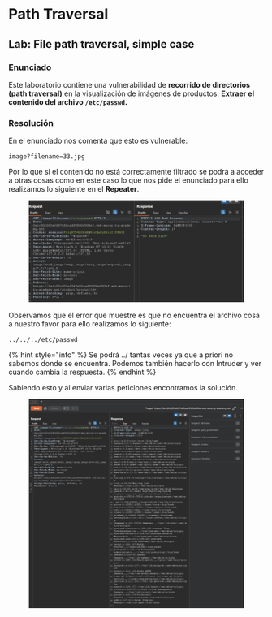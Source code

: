 # Path Traversal

## Lab: File path traversal, simple case

### Enunciado

Este laboratorio contiene una vulnerabilidad de **recorrido de directorios (path traversal)** en la visualización de imágenes de productos. **Extraer el contenido del archivo `/etc/passwd`.**

### Resolución

En el enunciado nos comenta que esto es vulnerable:&#x20;

```
image?filename=33.jpg
```

Por lo que si el contenido no está correctamente filtrado se podrá a acceder a otras cosas como en este caso lo que nos pide el enunciado para ello realizamos lo siguiente en el **Repeater**.

<figure><img src="../../.gitbook/assets/image (2) (1) (1) (1).png" alt=""><figcaption></figcaption></figure>

Observamos que el error que muestre es que no encuentra el archivo cosa a nuestro favor para ello realizamos lo siguiente:

```
../../../etc/passwd
```

{% hint style="info" %}
Se podrá ../ tantas veces ya que a priori no sabemos donde se encuentra. Podemos también hacerlo con Intruder y ver cuando cambia la respuesta.
{% endhint %}

Sabiendo esto y al enviar varias peticiones encontramos la solución.

<figure><img src="../../.gitbook/assets/image (1369).png" alt=""><figcaption></figcaption></figure>
